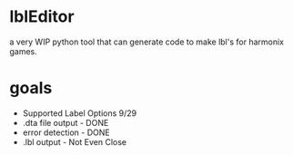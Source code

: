 # lblEditor
a very WIP python tool that can generate code to make lbl's for harmonix games.

# goals
* Supported Label Options 9/29
* .dta file output - DONE
* error detection - DONE
* .lbl output - Not Even Close


